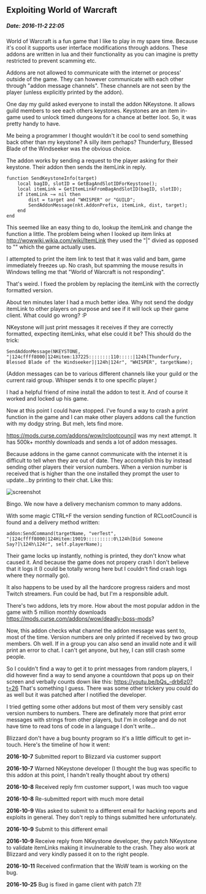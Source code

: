 ## Exploiting World of Warcraft
##### Date: 2016-11-2 22:05

World of Warcraft is a fun game that I like to play in my spare time. Because it's cool it supports user interface modifications through addons. These addons are written in lua and their functionality as you can imagine is pretty restricted to prevent scamming etc.

Addons are not allowed to communicate with the internet or process' outside of the game. They can however communicate with each other through "addon message channels". These channels are not seen by the player (unless explicitly printed by the addon).

One day my guild asked everyone to install the addon NKeystone. It allows guild members to see each others keystones. Keystones are an item in-game used to unlock timed dungeons for a chance at better loot. So, it was pretty handy to have.

Me being a programmer I thought wouldn't it be cool to send something back other than my keystone? A silly item perhaps? Thunderfury, Blessed Blade of the Windseeker was the obvious choice.

The addon works by sending a request to the player asking for their keystone. Their addon then sends the itemLink in reply.
```
function SendKeystoneInfo(target)
	local bagID, slotID = GetBagAndSlotIDForKeystone();
	local itemLink = GetItemLinkFromBagAndSlotID(bagID, slotID);
	if itemLink ~= nil then
		dist = target and "WHISPER" or "GUILD";
		SendAddonMessage(nkt.AddonPrefix, itemLink, dist, target);
	end
end
```
This seemed like an easy thing to do, lookup the itemLink and change the function a little. The problem being when I looked up item links at http://wowwiki.wikia.com/wiki/ItemLink they used the "|" divied as opposed to "\" which the game actually uses.

I attempted to print the item link to test that it was valid and bam, game immediately freezes up. No crash, but spamming the mouse results in Windows telling me that "World of Warcraft is not responding".

That's weird. I fixed the problem by replacing the itemLink with the correctly formatted version.

About ten minutes later I had a much better idea. Why not send the dodgy itemLink to other players on purpose and see if it will lock up their game client. What could go wrong? :P

NKeystone will just print messages it receives if they are correctly formatted, expecting itemLinks, what else could it be? 
This should do the trick:
```
SendAddonMessage(NKEYSTONE, "|124cffff8000|124Hitem:137225::::::::110:::::|124h[Thunderfury, Blessed Blade of the Windseeker]|124h|124r", "WHISPER", targetName);
```
(Addon messages can be to various different channels like your guild or the current raid group. Whisper sends it to one specific player.)

I had a helpful friend of mine install the addon to test it. And of course it worked and locked up his game.

Now at this point I could have stopped. I've found a way to crash a print function in the game and I can make other players addons call the function with my dodgy string. But meh, lets find more.

https://mods.curse.com/addons/wow/rclootcouncil was my next attempt. It has 500k+ monthly downloads and sends a lot of addon messages.

Because addons in the game cannot communicate with the internet it is difficult to tell when they are out of date. They accomplish this by instead sending other players their version numbers. When a version number is received that is higher than the one installed they prompt the user to update...by printing to their chat.
Like this:

![screenshot](https://beta.owenmooney.com/owen/wow-report/raw/master/WoWScrnShot_110216_203126.jpg)

Bingo. We now have a delivery mechanism common to many addons.

With some magic CTRL+F the version sending function of RCLootCouncil is found and a delivery method written:
```
addon:SendCommand(targetName, "verTest", "|124cffff8000|124Hitem:19019::::::::::0\124h[Did Someone Say?]\124h\124r", self.playerName);
```
Their game locks up instantly, nothing is printed, they don't know what caused it. And because the game does not propery crash I don't believe that it logs it (I could be totally wrong here but I couldn't find crash logs where they normally go).

It also happens to be used by all the hardcore progress raiders and most Twitch streamers. Fun could be had, but I'm a responsible adult. 

There's two addons, lets try more. How about the most popular addon in the game with 5 million monthly downloads https://mods.curse.com/addons/wow/deadly-boss-mods?

Now, this addon checks what channel the addon message was sent to, most of the time.
Version numbers are only printed if received by two group members. Oh well.
If in a group you can also send an invalid note and it will print an error to chat. I can't get anyone, but hey, I can still crash some people.

So I couldn't find a way to get it to print messages from random players, I did however find a way to send anyone a countdown that pops up on their screen and verbally counts down like this: https://youtu.be/bQs_-drb6z0?t=26
That's something I guess. There was some other trickery you could do as well but it was patched after I notified the developer.

I tried getting some other addons but most of them very sensibly cast version numbers to numbers.
There are definately more that print error messages with strings from other players, but I'm in college and do not have time to read tons of code in a language I don't write...

Blizzard don't have a bug bounty program so it's a little difficult to get in-touch. Here's the timeline of how it went:

**2016-10-7** Submitted report to Blizzard via customer support

**2016-10-7** Warned NKeystone developer (I thought the bug was specific to this addon at this point, I handn't really thought about try others)

**2016-10-8** Received reply frm customer support, I was much too vague

**2016-10-8** Re-submitted report with much more detail

**2016-10-9** Was asked to submit to a different email for hacking reports and exploits in general. They don't reply to things submitted here unfortunately.

**2016-10-9** Submit to this different email

**2016-10-9** Receive reply from NKeystone developer, they patch NKeystone to validate itemLinks making it invulnerable to the crash. They also work at Blizzard and very kindly passed it on to the right people.

**2016-10-11** Received confirmation that the WoW team is working on the bug.

**2016-10-25** Bug is fixed in game client with patch 7.1!

